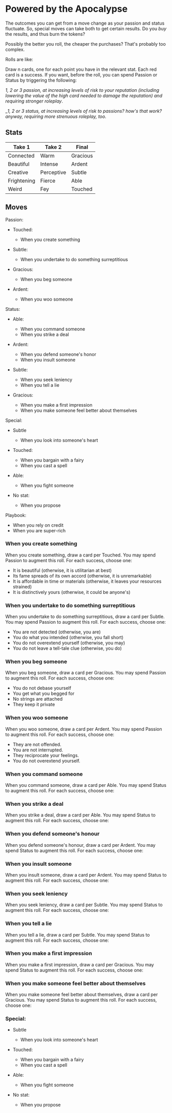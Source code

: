 # Powered by the Apocalypse

The outcomes you can get from a move change as your passion and status
fluctuate. So, special moves can take both to get certain results. Do you _buy_
the results, and thus burn the tokens?

Possibly the better you roll, the cheaper the purchases? That's probably too
complex.

Rolls are like:

Draw n cards, one for each point you have in the relevant stat. Each red card
is a success. If you want, before the roll, you can spend Passion or Status by
triggering the following:

_1, 2 or 3 passion, at increasing levels of risk to your reputation (including
lowering the value of the high card needed to damage the reputation) and
requiring stronger roleplay_.

__1, 2 or 3 status, at increasing levels of risk to passions? how's that work?
anyway, requiring more strenuous roleplay, too._

## Stats

| Take 1      | Take 2     | Final    |
|-------------|------------|----------|
| Connected   | Warm       | Gracious |
| Beautiful   | Intense    | Ardent   |
| Creative    | Perceptive | Subtle   |
| Frightening | Fierce     | Able     |
| Weird       | Fey        | Touched  |

## Moves

Passion:

  * Touched:
      * When you create something

  * Subtle:
      * When you undertake to do something surreptitious

  * Gracious:
      * When you beg someone

  * Ardent:
      * When you woo someone

Status:

  * Able:
      * When you command someone
      * When you strike a deal

  * Ardent:
      * When you defend someone's honor
      * When you insult someone

  * Subtle:
      * When you seek leniency
      * When you tell a lie

  * Gracious:
      * When you make a first impression
      * When you make someone feel better about themselves

Special:

  * Subtle
      * When you look into someone's heart

  * Touched:
      * When you bargain with a fairy
      * When you cast a spell

  * Able:
      * When you fight someone

  * No stat:
      * When you propose


Playbook:

  * When you rely on credit
  * When you are super-rich

### When you create something

When you create something, draw a card per Touched. You may spend Passion to
augment this roll. For each success, choose one:

  * It is beautiful (otherwise, it is utilitarian at best)
  * Its fame spreads of its own accord (otherwise, it is unremarkable)
  * It is affordable in time or materials (otherwise, it leaves your resources strained)
  * It is distinctively yours (otherwise, it could be anyone's)

### When you undertake to do something surreptitious

When you undertake to do something surreptitious, draw a card per Subtle. You
may spend Passion to augment this roll. For each success, choose one:

  * You are not detected (otherwise, you are)
  * You do what you intended (otherwise, you fall short)
  * You do not overextend yourself (otherwise, you may)
  * You do not leave a tell-tale clue (otherwise, you do)

### When you beg someone

When you beg someone, draw a card per Gracious. You may spend Passion to
augment this roll. For each success, choose one:

  * You do not debase yourself
  * You get what you begged for
  * No strings are attached
  * They keep it private

### When you woo someone

When you woo someone, draw a card per Ardent. You may spend Passion to augment
this roll. For each success, choose one:

  * They are not offended.
  * You are not interrupted.
  * They reciprocate your feelings.
  * You do not overextend yourself.

### When you command someone

When you command someone, draw a card per Able. You may spend Status to augment
this roll. For each success, choose one:

### When you strike a deal

When you strike a deal, draw a card per Able. You may spend Status to augment
this roll. For each success, choose one:

### When you defend someone's honour

When you defend someone's honour, draw a card per Ardent. You may spend Status
to augment this roll. For each success, choose one:

### When you insult someone

When you insult someone, draw a card per Ardent. You may spend Status to
augment this roll. For each success, choose one:

### When you seek leniency

When you seek leniency, draw a card per Subtle. You may spend Status to augment
this roll. For each success, choose one:

### When you tell a lie

When you tell a lie, draw a card per Subtle. You may spend Status to augment
this roll. For each success, choose one:

### When you make a first impression

When you make a first impression, draw a card per Gracious. You may spend
Status to augment this roll. For each success, choose one:

### When you make someone feel better about themselves

When you make someone feel better about themselves, draw a card per Gracious.
You may spend Status to augment this roll. For each success, choose one:

### Special:

  * Subtle
      * When you look into someone's heart

  * Touched:
      * When you bargain with a fairy
      * When you cast a spell

  * Able:
      * When you fight someone

  * No stat:
      * When you propose
